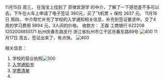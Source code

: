 
11月15日 周三， 在淘宝上找到了 菲律宾游学 的中介，了解了一下感觉差不多可以去。下午在火车上申请了电子签证 380元，买了飞机票 + 保险 2637 元。
11月16日 周四， 中介帮忙补充了学校的入学通知相关信息，补充到签证要求中。交了4周的学习费用 9894 元，3人间的价格。
收款方：
王磊 工商银行
622208 1202008855171
杭州庆春东路支行
浙江省杭州市江干区庆春东路89号
![400](note/files/Pasted%20image%2020231120173312.png)
11月17日 周五，签证出来了，有点快。
![400](note/files/Pasted%20image%2020231120173333.png)

相关信息：
1. 学校的营业执照![300](note/files/Pasted%20image%2020231120173454.png)
2. [入学通知书 ](note/files/Mr%20Wang%20Zhen%20(LOA).pdf)
3. [学费清单](note/files/Mr%20Wang%20Zhen%20(Gross).pdf)
4. 